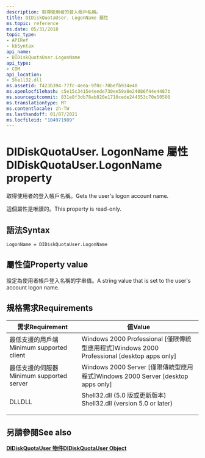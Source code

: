 ```yaml
---
description: 取得使用者的登入帳戶名稱。
title: DIDiskQuotaUser. LogonName 屬性
ms.topic: reference
ms.date: 05/31/2018
topic_type:
- APIRef
- kbSyntax
api_name:
- DIDiskQuotaUser.LogonName
api_type:
- COM
api_location:
- Shell32.dll
ms.assetid: f423b394-77fc-4eea-9f0c-70befb934e48
ms.openlocfilehash: c5e15c3415e4eede730ee59a8e24086f44e4487b
ms.sourcegitcommit: 831e8f3db78ab820e1710cede244553c70e50500
ms.translationtype: MT
ms.contentlocale: zh-TW
ms.lasthandoff: 01/07/2021
ms.locfileid: "104971989"
---
```

# <a name="didiskquotauserlogonname-property"></a><span data-ttu-id="d83b2-103">DIDiskQuotaUser. LogonName 屬性</span><span class="sxs-lookup"><span data-stu-id="d83b2-103">DIDiskQuotaUser.LogonName property</span></span>

<span data-ttu-id="d83b2-104">取得使用者的登入帳戶名稱。</span><span class="sxs-lookup"><span data-stu-id="d83b2-104">Gets the user's logon account name.</span></span>

<span data-ttu-id="d83b2-105">這個屬性是唯讀的。</span><span class="sxs-lookup"><span data-stu-id="d83b2-105">This property is read-only.</span></span>

## <a name="syntax"></a><span data-ttu-id="d83b2-106">語法</span><span class="sxs-lookup"><span data-stu-id="d83b2-106">Syntax</span></span>


```JScript
LogonName = DIDiskQuotaUser.LogonName
```



## <a name="property-value"></a><span data-ttu-id="d83b2-107">屬性值</span><span class="sxs-lookup"><span data-stu-id="d83b2-107">Property value</span></span>

<span data-ttu-id="d83b2-108">設定為使用者帳戶登入名稱的字串值。</span><span class="sxs-lookup"><span data-stu-id="d83b2-108">A string value that is set to the user's account logon name.</span></span>

## <a name="requirements"></a><span data-ttu-id="d83b2-109">規格需求</span><span class="sxs-lookup"><span data-stu-id="d83b2-109">Requirements</span></span>



| <span data-ttu-id="d83b2-110">需求</span><span class="sxs-lookup"><span data-stu-id="d83b2-110">Requirement</span></span> | <span data-ttu-id="d83b2-111">值</span><span class="sxs-lookup"><span data-stu-id="d83b2-111">Value</span></span> |
|-------------------------------------|---------------------------------------------------------------------------------------------------------------|
| <span data-ttu-id="d83b2-112">最低支援的用戶端</span><span class="sxs-lookup"><span data-stu-id="d83b2-112">Minimum supported client</span></span><br/> | <span data-ttu-id="d83b2-113">Windows 2000 Professional \[僅限傳統型應用程式\]</span><span class="sxs-lookup"><span data-stu-id="d83b2-113">Windows 2000 Professional \[desktop apps only\]</span></span><br/>                                                    |
| <span data-ttu-id="d83b2-114">最低支援的伺服器</span><span class="sxs-lookup"><span data-stu-id="d83b2-114">Minimum supported server</span></span><br/> | <span data-ttu-id="d83b2-115">Windows 2000 Server \[僅限傳統型應用程式\]</span><span class="sxs-lookup"><span data-stu-id="d83b2-115">Windows 2000 Server \[desktop apps only\]</span></span><br/>                                                          |
| <span data-ttu-id="d83b2-116">DLL</span><span class="sxs-lookup"><span data-stu-id="d83b2-116">DLL</span></span><br/>                      | <dl> <span data-ttu-id="d83b2-117"><dt>Shell32.dll (5.0 版或更新版本) </dt></span><span class="sxs-lookup"><span data-stu-id="d83b2-117"><dt>Shell32.dll (version 5.0 or later)</dt></span></span> </dl> |



## <a name="see-also"></a><span data-ttu-id="d83b2-118">另請參閱</span><span class="sxs-lookup"><span data-stu-id="d83b2-118">See also</span></span>

<dl> <dt>

[<span data-ttu-id="d83b2-119">**DIDiskQuotaUser 物件**</span><span class="sxs-lookup"><span data-stu-id="d83b2-119">**DIDiskQuotaUser Object**</span></span>](didiskquotauser-object.md)
</dt> </dl>

 

 





